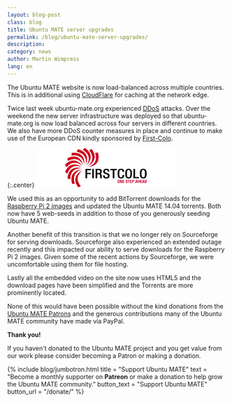 ```yaml
---
layout: blog-post
class: blog
title: Ubuntu MATE server upgrades
permalink: /blog/ubuntu-mate-server-upgrades/
description:
category: news
author: Martin Wimpress
lang: en
---
```


The Ubuntu MATE website is now load-balanced across multiple countries. This
is in additional using [CloudFlare](https://www.cloudflare.com) for caching
at the network edge.

Twice last week ubuntu-mate.org experienced
[DDoS](https://en.wikipedia.org/wiki/Denial-of-service_attack) attacks. Over
the weekend the new server infrastructure was deployed so that ubuntu-mate.org
is now load balanced across four servers in different countries. We also have
more DDoS counter measures in place and continue to make use of the European
CDN kindly sponsored by [First-Colo](https://www.first-colo.com/).

{:.center}
![First-Colo](/images/blog/sponsors/firstcolo.png)

We used this as an opportunity to add BitTorrent downloads for the [Raspberry
Pi 2 images](/ports/raspberry-pi/) and updated the Ubuntu
MATE 14.04 torrents. Both now have 5 web-seeds in addition to those of you
generously seeding Ubuntu MATE.

Another benefit of this transition is that we no longer rely on Sourceforge
for serving downloads. Sourceforge also experienced an extended outage
recently and this impacted our ability to serve downloads for the Raspberry Pi
2 images. Given some of the recent actions by Sourceforge, we were
uncomfortable using them for file hosting.

Lastly all the embedded video on the site now uses HTML5 and the download
pages have been simplified and the Torrents are more prominently located.

None of this would have been possible without the kind donations from the
[Ubuntu MATE Patrons](https://www.patreon.com/ubuntu_mate) and the
generous contributions many of the Ubuntu MATE community have made via PayPal.

**Thank you!**

If you haven't donated to the Ubuntu MATE project and you get value from our
work please consider becoming a Patron or making a donation.

{% include blog/jumbotron.html
    title = "Support Ubuntu MATE"
    text = "Become a monthly supporter on **Patreon** or make a donation to help grow the Ubuntu MATE community."
    button_text = "Support Ubuntu MATE"
    button_url = "/donate/"
%}
